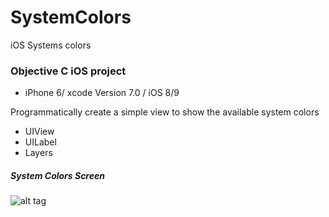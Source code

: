 # SystemColors
iOS Systems colors

### Objective C iOS project 
* iPhone 6/ xcode Version 7.0 / iOS 8/9


Programmatically create a simple view to show the available system colors
 
 * UIView 
 * UILabel 
 * Layers 
 
 
##### System Colors Screen
![alt tag](https://cloud.githubusercontent.com/assets/5943800/9890595/aa75059c-5bb5-11e5-88f3-770db2f9cf58.png)

